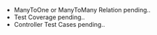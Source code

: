 - ManyToOne or ManyToMany Relation pending..
- Test Coverage pending..
- Controller Test Cases pending..
